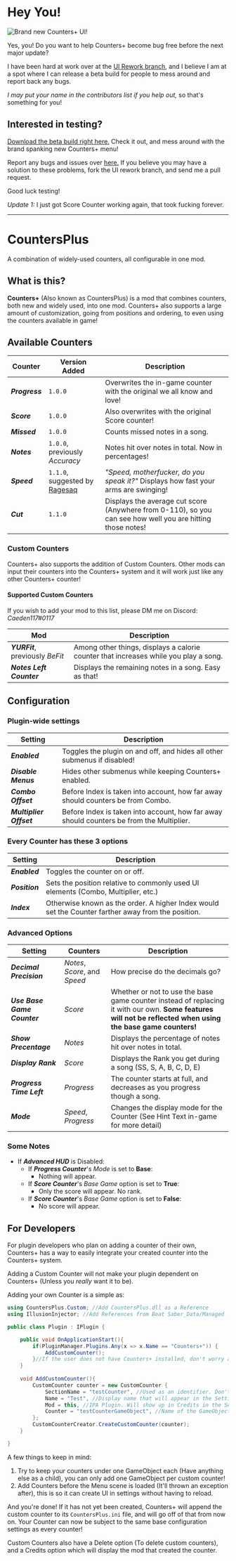 # Hey You!
![Brand new Counters+ UI!](https://i.imgur.com/gDzdybO.png "Brand new Counters+ UI!")

Yes, you! Do you want to help Counters+ become bug free before the next major update?

I have been hard at work over at the [UI Rework branch](https://github.com/Caeden117/CountersPlus/tree/ui-rework), and I believe I am at a spot where I can release a beta build for people to mess around and report back any bugs.

*I may put your name in the contributors list if you help out,* so that's something for you!

## Interested in testing?

[Download the beta build right here.](https://drive.google.com/file/d/1o1QCQ4z4UXaCRVq_0OCAgf7YfBGZdF_a/view?usp=sharing) Check it out, and mess around with the brand spanking new Counters+ menu!

Report any bugs and issues over [here.](https://github.com/Caeden117/CountersPlus/issues) If you believe you may have a solution to these problems, fork the UI rework branch, and send me a pull request.

Good luck testing!

*Update 1:* I just got Score Counter working again, that took fucking forever.

---

# CountersPlus
A combination of widely-used counters, all configurable in one mod.

## What is this?
**Counters+** (Also known as CountersPlus) is a mod that combines counters, both new and widely used, into one mod. Counters+ also supports a large amount of customization, going from positions and ordering, to even using the counters available in game!

## Available Counters
|Counter|Version Added|Description|
|-|-|-|
|***Progress***|`1.0.0`|Overwrites the in-game counter with the original we all know and love!|
|***Score***|`1.0.0`|Also overwrites with the original Score counter!|
|***Missed***|`1.0.0`|Counts missed notes in a song.|
|***Notes***|`1.0.0`, previously *Accuracy*|Notes hit over notes in total. Now in percentages!|
|***Speed***|`1.1.0`, suggested by [Ragesaq](https://www.twitch.tv/ragesaq)|*"Speed, motherfucker, do you speak it?"* Displays how fast your arms are swinging!|
|***Cut***|`1.1.0`|Displays the average cut score (Anywhere from 0-110), so you can see how well you are hitting those notes!|

### Custom Counters
Counters+ also supports the addition of Custom Counters. Other mods can input their counters into the Counters+ system and it will work just like any other Counters+ counter!

#### Supported Custom Counters
If you wish to add your mod to this list, please DM me on Discord: *Caeden117#0117*

|Mod|Description|
|-|-|
|***YURFit***, previously *BeFit*|Among other things, displays a calorie counter that increases while you play a song.|
|***Notes Left Counter***|Displays the remaining notes in a song. Easy as that!|

## Configuration

### Plugin-wide settings
|Setting|Description|
|-|-|
|***Enabled***|Toggles the plugin on and off, and hides all other submenus if disabled!|
|***Disable Menus***|Hides other submenus while keeping Counters+ enabled.|
|***Combo Offset***|Before Index is taken into account, how far away should counters be from Combo.|
|***Multiplier Offset***|Before Index is taken into account, how far away should counters be from the Multiplier.|

### Every Counter has these 3 options
|Setting|Description|
|-|-|
|***Enabled***|Toggles the counter on or off.|
|***Position***|Sets the position relative to commonly used UI elements (Combo, Multiplier, etc.)|
|***Index***|Otherwise known as the order. A higher Index would set the Counter farther away from the position.|

### Advanced Options
|Setting|Counters|Description
|-|-|-|
|***Decimal Precision***|*Notes*, *Score*, and *Speed*|How precise do the decimals go?|
|***Use Base Game Counter***|*Score*|Whether or not to use the base game counter instead of replacing it with our own. **Some features will not be reflected when using the base game counters!**|
|***Show Precentage***|*Notes*|Displays the percentage of notes hit over notes in total.|
|***Display Rank***|*Score*|Displays the Rank you get during a song (SS, S, A, B, C, D, E)|
|***Progress Time Left***|*Progress*|The counter starts at full, and decreases as you progress though a song.|
|***Mode***|*Speed*, *Progress*|Changes the display mode for the Counter (See Hint Text in-game for more detail)|

### Some Notes

- If ***Advanced HUD*** is Disabled:
  - If ***Progress Counter***'s *Mode* is set to **Base**:
    - Nothing will appear.
  - If ***Score Counter***'s *Base Game* option is set to **True**:
    - Only the score will appear. No rank.
  - If ***Score Counter***'s *Base Game* option is set to **False**:
    - No score will appear.

## For Developers
For plugin developers who plan on adding a counter of their own, Counters+ has a way to easily integrate your created counter into the Counters+ system.

Adding a Custom Counter will not make your plugin dependent on Counters+ (Unless you *really* want it to be).

Adding your own Counter is a simple as:

```csharp
using CountersPlus.Custom; //Add CountersPlus.dll as a Reference
using IllusionInjector; //Add References from Beat Saber_Data/Managed

public class Plugin : IPlugin {

	public void OnApplicationStart(){
		if(PluginManager.Plugins.Any(x => x.Name == "Counters+")) {
			AddCustomCounter();
		}//If the user does not have Counters+ installed, don't worry about it.
	}
	
	void AddCustomCounter(){
		CustomCounter counter = new CustomCounter {
			SectionName = "testCounter", //Used as an identifier. Don't plan on changing this.
			Name = "Test", //Display name that will appear in the SettingsUI.
			Mod = this, //IPA Plugin. Will show up in Credits in the SettingsUI.
			Counter = "testCounterGameObject", //Name of the GameObject that holds your Counter component. Used to hook into the Counters+ system.
		};
		CustomCounterCreator.CreateCustomCounter(counter);
	}

}
```

A few things to keep in mind:
1. Try to keep your counters under one GameObject each (Have anything else as a child), you can only add one GameObject per custom counter!
2. Add Counters before the Menu scene is loaded (It'll thrown an exception after), this is so it can create UI in settings without having to reload.

And you're done! If it has not yet been created, Counters+ will append the custom counter to its `CountersPlus.ini` file, and will go off of that from now on. Your Counter can now be subject to the same base configuration settings as every counter!

Custom Counters also have a Delete option (To delete custom counters), and a Credits option which will display the mod that created the counter.
